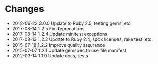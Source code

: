 # Changes

* 2018-06-22 2.0.0 Update to Ruby 2.5, testing gems, etc.
* 2017-08-14 1.2.5 Fix deprecations 
* 2017-08-14 1.2.4 Update minitest exceptions
* 2017-08-13 1.2.3 Update to Ruby 2.4, spdx licenses, rake test, etc.
* 2015-07-18 1.2.2 Improve quality assurance
* 2015-07-07 1.2.1 Update gemspec to use file manifest
* 2012-03-14 1.1.0 Update docs, tests
